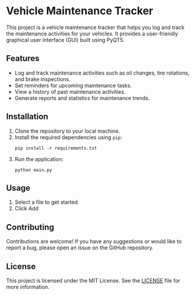 # Vehicle Maintenance Tracker

This project is a vehicle maintenance tracker that helps you log and track the maintenance activities for your vehicles. It provides a user-friendly graphical user interface (GUI) built using PyQT5.

## Features

- Log and track maintenance activities such as oil changes, tire rotations, and brake inspections.
- Set reminders for upcoming maintenance tasks.
- View a history of past maintenance activities.
- Generate reports and statistics for maintenance trends.

## Installation

1. Clone the repository to your local machine.
2. Install the required dependencies using `pip`:
    ```
    pip install -r requirements.txt
    ```
3. Run the application:
    ```
    python main.py
    ```

## Usage

1. Select a file to get started
2. Click Add

## Contributing

Contributions are welcome! If you have any suggestions or would like to report a bug, please open an issue on the GitHub repository.

## License

This project is licensed under the MIT License. See the [LICENSE](LICENSE) file for more information.
